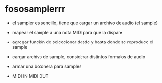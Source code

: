 # fososamplerrr
- el sampler es sencillo, tiene que cargar un archivo de audio (el sample)

- mapear el sample a una nota MIDI para que la dispare

- agregar función de seleccionar desde y hasta donde se reproduce el sample

- cargar archivo de sample, considerar distintos formatos de audio

- armar una botonera para samples

- MIDI IN MIDI OUT
